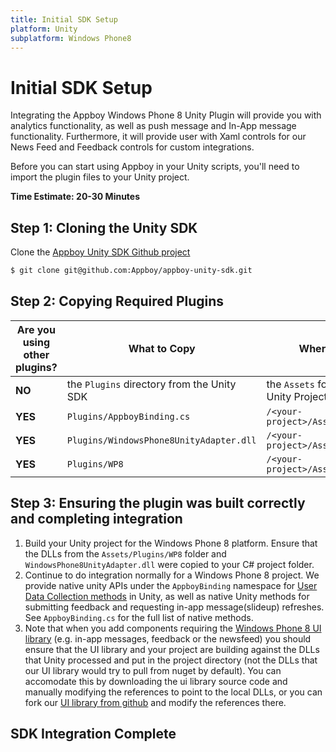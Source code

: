 ```yaml
---
title: Initial SDK Setup
platform: Unity
subplatform: Windows Phone8
---
```

# Initial SDK Setup

Integrating the Appboy Windows Phone 8 Unity Plugin will provide you with analytics functionality, as well as push message and In-App message functionality.  Furthermore, it will provide user with Xaml controls for our News Feed and Feedback controls for custom integrations.

Before you can start using Appboy in your Unity scripts, you'll need to import the plugin files to your Unity project.

__Time Estimate: 20-30 Minutes__

## Step 1: Cloning the Unity SDK

Clone the [Appboy Unity SDK Github project][1]

```bash
$ git clone git@github.com:Appboy/appboy-unity-sdk.git
```

## Step 2: Copying Required Plugins

| Are you using other plugins? | What to Copy | Where to Copy |
| ---------------------------- | ------------ | ------------- |
| __NO__ | the `Plugins` directory from the Unity SDK | the `Assets` folder of your Unity Project |
| __YES__ | `Plugins/AppboyBinding.cs` | `/<your-project>/Assets/Plugins` |
| __YES__ | `Plugins/WindowsPhone8UnityAdapter.dll` | `/<your-project>/Assets/Plugins` |
| __YES__ | `Plugins/WP8` | `/<your-project>/Assets/Plugins/WP8` |

## Step 3: Ensuring the plugin was built correctly and completing integration

1.  Build your Unity project for the Windows Phone 8 platform.  Ensure that the DLLs from the `Assets/Plugins/WP8` folder and `WindowsPhone8UnityAdapter.dll` were copied to your C# project folder.
2.  Continue to do integration normally for a Windows Phone 8 project.  We provide native unity APIs under the `AppboyBinding` namespace for [User Data Collection methods][5] in Unity, as well as native Unity methods for submitting feedback and requesting in-app message(slideup) refreshes.  See `AppboyBinding.cs` for the full list of native methods.
3.  Note that when you add components requiring the [Windows Phone 8 UI library][6] (e.g. in-app messages, feedback or the newsfeed) you should ensure that the UI library and your project are building against the DLLs that Unity processed and put in the project directory (not the DLLs that our UI library would try to pull from nuget by default).  You can accomodate this by downloading the ui library source code and manually modifying the references to point to the local DLLs, or you can fork our [UI library from github][6] and modify the references there.

## SDK Integration Complete

[1]: https://github.com/appboy/appboy-unity-sdk
[5]: /User_Data_Collection/Setting_User_IDs/Unity
[6]: https://github.com/Appboy/appboy-windows-phone-ui "Windows Phone 8 UI Library"
